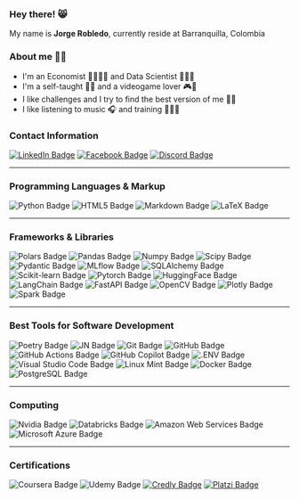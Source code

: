 ### **Hey there!** 😸 
My name is **Jorge Robledo**, currently reside at Barranquilla, Colombia

### **About me** 👋🏻
* I'm an Economist 👨🏻‍💼💼 and Data Scientist 👨🏻‍💻 
* I'm a self-taught ✍🏻 and a videogame lover 🎮👾
* I like challenges and I try to find the best version of me 👊🏻
* I like listening to music 🎧 and training 🏃🏻‍♂️

### **Contact Information**
[![LinkedIn Badge](https://img.shields.io/badge/LinkedIn-0A66C2?style=for-the-badge&logo=linkedin&logoColor=white)](https://www.linkedin.com/in/jorge-robledo11)
[![Facebook Badge](https://img.shields.io/badge/Facebook-1877F2?style=for-the-badge&logo=facebook&logoColor=white)](https://web.facebook.com/robledo1337)
[![Discord Badge](https://img.shields.io/badge/Discord-5865F2?style=for-the-badge&logo=discord&logoColor=white)](https://discord.gg/4gsqa6Ups7)

---
### **Programming Languages & Markup**
![Python Badge](https://img.shields.io/badge/Python-3776AB.svg?style=for-the-badge&logo=python&logoColor=white)
![HTML5 Badge](https://img.shields.io/badge/HTML5-E34F26.svg?style=for-the-badge&logo=html5&logoColor=white)
![Markdown Badge](https://img.shields.io/badge/Markdown-000000.svg?style=for-the-badge&logo=markdown&logoColor=white)
![LaTeX Badge](https://img.shields.io/badge/LaTeX-008080.svg?&style=for-the-badge&logo=latex&logoColor=white)

---
### **Frameworks & Libraries**
![Polars Badge](https://img.shields.io/badge/Polars-CD792C?style=for-the-badge&logo=polars&logoColor=white)
![Pandas Badge](https://img.shields.io/badge/Pandas-150458?style=for-the-badge&logo=pandas&logoColor=white)
![Numpy Badge](https://img.shields.io/badge/Numpy-013243?style=for-the-badge&logo=numpy&logoColor=white)
![Scipy Badge](https://img.shields.io/badge/Scipy-8CAAE6?style=for-the-badge&logo=scipy&logoColor=white)
![Pydantic Badge](https://img.shields.io/badge/Pydantic-E92063?style=for-the-badge&logo=pydantic&logoColor=white)
![MLflow Badge](https://img.shields.io/badge/MLflow-0194E2?style=for-the-badge&logo=mlflow&logoColor=white)
![SQLAlchemy Badge](https://img.shields.io/badge/SQLAlchemy-D71F00?style=for-the-badge&logo=sqlalchemy&logoColor=white)
![Scikit-learn Badge](https://img.shields.io/badge/Scikit_learn-F7931E?style=for-the-badge&logo=scikit-learn&logoColor=white)
![Pytorch Badge](https://img.shields.io/badge/Pytorch-EE4C2C?style=for-the-badge&logo=pytorch&logoColor=white)
![HuggingFace Badge](https://img.shields.io/badge/Hugging_Face-FFD21E?style=for-the-badge&logo=hugging-face&logoColor=white)
![LangChain Badge](https://img.shields.io/badge/LangChain-1C3C3C?style=for-the-badge&logo=langchain&logoColor=white)
![FastAPI Badge](https://img.shields.io/badge/FastAPI-009688?style=for-the-badge&logo=fastapi&logoColor=white)
![OpenCV Badge](https://img.shields.io/badge/OpenCV-5C3EE8?style=for-the-badge&logo=opencv&logoColor=white)
![Plotly Badge](https://img.shields.io/badge/Plotly-3F4F75?style=for-the-badge&logo=plotly&logoColor=white)
![Spark Badge](https://img.shields.io/badge/Spark-E25A1C?style=for-the-badge&logo=apachespark&logoColor=white)

---
### **Best Tools for Software Development**
![Poetry Badge](https://img.shields.io/badge/Poetry-60A5FA?style=for-the-badge&logo=poetry&logoColor=white)
![JN Badge](https://img.shields.io/badge/Jupyter-F37626.svg?&style=for-the-badge&logo=Jupyter&logoColor=white)
![Git Badge](https://img.shields.io/badge/Git-F05032?style=for-the-badge&logo=git&logoColor=white)
![GitHub Badge](https://img.shields.io/badge/GitHub-181717?style=for-the-badge&logo=github&logoColor=white)
![GitHub Actions Badge](https://img.shields.io/badge/GitHub_Actions-2088FF?style=for-the-badge&logo=githubactions&logoColor=white)
![GitHub Copilot Badge](https://img.shields.io/badge/GitHub_Copilot-000000?style=for-the-badge&logo=githubcopilot&logoColor=white)
![.ENV Badge](https://img.shields.io/badge/.env-ECD53F.svg?&style=for-the-badge&logo=dotenv&logoColor=white)
![Visual Studio Code Badge](https://img.shields.io/badge/Visual_Studio_Code-007ACC?style=for-the-badge&logo=visualstudiocode&logoColor=white)
![Linux Mint Badge](https://img.shields.io/badge/Linux_Mint-86BE43?style=for-the-badge&logo=linux-mint&logoColor=white)
![Docker Badge](https://img.shields.io/badge/Docker-2496ED?style=for-the-badge&logo=docker&logoColor=white)
![PostgreSQL Badge](https://img.shields.io/badge/PostgreSQL-4169E1.svg?style=for-the-badge&logo=postgresql&logoColor=white)

---
### **Computing**
![Nvidia Badge](https://img.shields.io/badge/Nvidia-76B900.svg?&style=for-the-badge&logo=nvidia&logoColor=white)
![Databricks Badge](https://img.shields.io/badge/Databricks-FF3621.svg?style=for-the-badge&logo=databricks&logoColor=white)
![Amazon Web Services Badge](https://img.shields.io/badge/Amazon_Web_Services-232F3E.svg?style=for-the-badge&logo=amazonwebservices&logoColor=white)
![Microsoft Azure Badge](https://img.shields.io/badge/Microsoft_Azure-0078D4.svg?style=for-the-badge&logo=microsoftazure&logoColor=white)

---
### **Certifications**
![Coursera Badge](https://img.shields.io/badge/Coursera-0056D2?style=for-the-badge&logo=coursera&logoColor=white)
![Udemy Badge](https://img.shields.io/badge/Udemy-A435F0?style=for-the-badge&logo=udemy&logoColor=white)
[![Credly Badge](https://img.shields.io/badge/Credly-FF6B00?style=for-the-badge&logo=credly&logoColor=white)](https://www.credly.com/users/jorge-robledo.8de15cb7/badges)
[![Platzi Badge](https://img.shields.io/badge/Platzi-98CA3F?style=for-the-badge&logo=platzi&logoColor=white)](https://platzi.com/p/robledo.1337)
